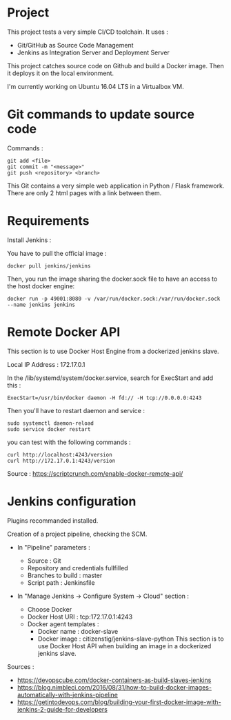 # Project

This project tests a very simple CI/CD toolchain.
It uses :
- Git/GitHub as Source Code Management
- Jenkins as Integration Server and Deployment Server

This project catches source code on Github and build a Docker image. Then it deploys it on the local environment.

I'm currently working on Ubuntu 16.04 LTS in a Virtualbox VM.

# Git commands to update source code

Commands :
```
git add <file>
git commit -m "<message>"
git push <repository> <branch>
``` 

This Git contains a very simple web application in Python / Flask framework.
There are only 2 html pages with a link between them.

# Requirements
Install Jenkins :

You have to pull the official image :
```
docker pull jenkins/jenkins
```

Then, you run the image sharing the docker.sock file to have an access to the host docker engine:
```
docker run -p 49001:8080 -v /var/run/docker.sock:/var/run/docker.sock --name jenkins jenkins
```

# Remote Docker API

This section is to use Docker Host Engine from a dockerized jenkins slave.

Local IP Address : 172.17.0.1

In the /lib/systemd/system/docker.service, search for ExecStart and add this :
```
ExecStart=/usr/bin/docker daemon -H fd:// -H tcp://0.0.0.0:4243
```
Then you'll have to restart daemon and service :
```
sudo systemctl daemon-reload
sudo service docker restart
```

you can test with the following commands :
```
curl http://localhost:4243/version
curl http://172.17.0.1:4243/version
```

Source : https://scriptcrunch.com/enable-docker-remote-api/

# Jenkins configuration

Plugins recommanded installed.

Creation of a project pipeline, checking the SCM.
- In "Pipeline" parameters : 
	- Source : Git
	- Repository and credentials fullfilled
	- Branches to build : master
	- Script path : Jenkinsfile

- In "Manage Jenkins -> Configure System -> Cloud" section :
	- Choose Docker
	- Docker Host URI : tcp:172.17.0.1:4243
	- Docker agent templates :
		- Docker name : docker-slave
		- Docker image : citizenstig/jenkins-slave-python 
This section is to use Docker Host API when building an image in a dockerized jenkins slave.

Sources :
- https://devopscube.com/docker-containers-as-build-slaves-jenkins
- https://blog.nimbleci.com/2016/08/31/how-to-build-docker-images-automatically-with-jenkins-pipeline
- https://getintodevops.com/blog/building-your-first-docker-image-with-jenkins-2-guide-for-developers
